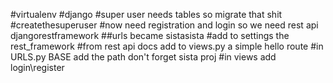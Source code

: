 #virtualenv
#django
#super user needs tables so migrate that shit
#createthesuperuser
#now need registration and login so we need rest api
djangorestframework
##urls became sistasista
#add to settings the rest_framework
#from rest api docs add to views.py a simple hello route
#in URLS.py BASE add the path don't forget sista proj
#in views add login\register


